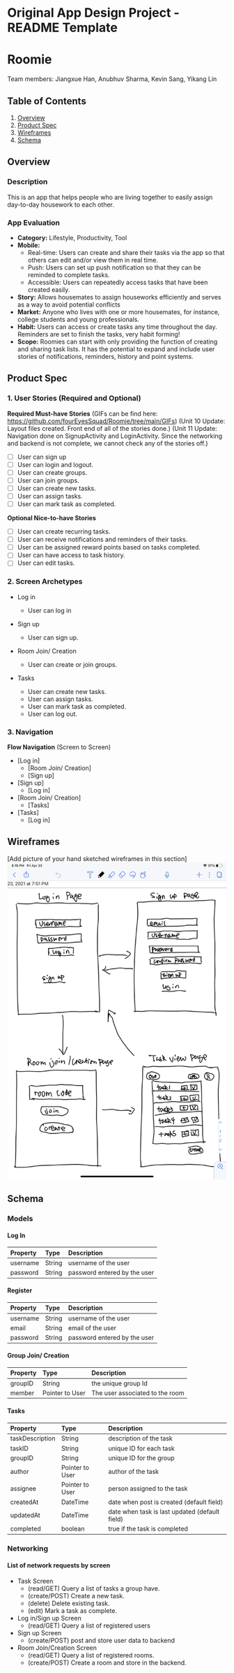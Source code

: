 Original App Design Project - README Template
===

# Roomie

Team members: Jiangxue Han, Anubhuv Sharma, Kevin Sang, Yikang Lin

## Table of Contents
1. [Overview](#Overview)
1. [Product Spec](#Product-Spec)
1. [Wireframes](#Wireframes)
2. [Schema](#Schema)

## Overview
### Description
This is an app that helps people who are living together to easily assign day-to-day housework to each other. 

### App Evaluation
- **Category:** Lifestyle, Productivity, Tool
- **Mobile:** 
    - Real-time: Users can create and share their tasks via the app so that others can edit and/or view them in real time.
    - Push: Users can set up push notification so that they can be reminded to complete tasks.
    - Accessible: Users can repeatedly access tasks that have been created easily.
- **Story:** Allows housemates to assign houseworks efficiently and serves as a way to avoid potential conflicts
- **Market:** Anyone who lives with one or more housemates, for instance, college students  and young professionals.
- **Habit:** Users can access or create tasks any time throughout the day. Reminders are set to finish the tasks, very habit forming!
- **Scope:** Roomies can start with only providing the function of creating and sharing task lists. It has the potential to expand and include user stories of notifications, reminders, history and point systems.

## Product Spec

### 1. User Stories (Required and Optional)

**Required Must-have Stories**
(GIFs can be find here: https://github.com/fourEyesSquad/Roomie/tree/main/GIFs)
(Unit 10 Update: Layout files created. Front end of all of the stories done.)
(Unit 11 Update: Navigation done on SignupActivity and LoginActivity. Since the networking and backend is not complete, we cannot check any of the stories off.)

- [ ] User can sign up
- [ ] User can login and logout.
- [ ] User can create groups.
- [ ] User can join groups.
- [ ] User can create new tasks.
- [ ] User can assign tasks.
- [ ] User can mark task as completed.

**Optional Nice-to-have Stories**

- [ ] User can create recurring tasks.
- [ ] User can receive notifications and reminders of their tasks.
- [ ] User can be assigned reward points based on tasks completed.
- [ ] User can have access to task history.
- [ ] User can edit tasks.

### 2. Screen Archetypes

* Log in
    * User can log in
    
* Sign up
   * User can sign up.

* Room Join/ Creation 
   * User can create or join groups.
   
* Tasks 
   * User can create new tasks.
   * User can assign tasks.
   * User can mark task as completed.
   * User can log out.

### 3. Navigation

**Flow Navigation** (Screen to Screen)

* [Log in]
   * [Room Join/ Creation]
   * [Sign up]
* [Sign up]
   * [Log in]
* [Room Join/ Creation]
    * [Tasks]
* [Tasks]
    * [Log in]

## Wireframes
[Add picture of your hand sketched wireframes in this section]
![alt text](https://github.com/fourEyesSquad/Roomie/blob/main/wireframe.png)


## Schema

### Models


#### Log In
| Property       | Type         |Description  |
| :------------- | :----------- | :----------- |
|username | String | username of the user|
| password  | String | password entered by the user |

#### Register
| Property       | Type         |Description  |
| :------------- | :----------- | :----------- |
| username | String | username of the user|
| email | String | email of the user|
| password  | String | password entered by the user |

#### Group Join/ Creation
| Property       | Type         |Description  |
| :------------- | :----------- | :----------- |
| groupID | String |the unique group Id|
| member | Pointer to User | The user associated to the room|


#### Tasks
| Property       | Type         |Description  |
| :------------- | :----------- | :----------- |
|  taskDescription    | String   | description of the task   |
|  taskID     | String   | unique ID for each task   |
|  groupID | String  | unique ID for the group    |
|  author | Pointer to User | author of the task    |
| assignee| Pointer to User   | person assigned to the task  |
| createdAt  | DateTime| date when post is created (default field) |
|updatedAt|DateTime |date when task is last updated (default field)|
| completed  | boolean | true if the task is completed |
### Networking
#### List of network requests by screen
* Task Screen
    * (read/GET) Query a list of tasks a group have.
    * (create/POST) Create a new task.
    * (delete) Delete existing task.
    * (edit) Mark a task as complete.
* Log in/Sign up Screen
    * (read/GET) Query a list of registered users
* Sign up Screen
    * (create/POST) post and store user data to backend
* Room Join/Creation Screen
    * (read/GET) Query a list of registered rooms.
    * (create/POST) Create a room and store in the backend.
